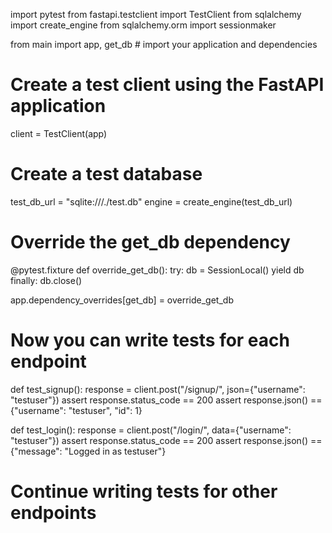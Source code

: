 import pytest
from fastapi.testclient import TestClient
from sqlalchemy import create_engine
from sqlalchemy.orm import sessionmaker

from main import app, get_db  # import your application and dependencies

# Create a test client using the FastAPI application
client = TestClient(app)

# Create a test database
test_db_url = "sqlite:///./test.db"
engine = create_engine(test_db_url)

# Override the get_db dependency
@pytest.fixture
def override_get_db():
    try:
        db = SessionLocal()
        yield db
    finally:
        db.close()

app.dependency_overrides[get_db] = override_get_db

# Now you can write tests for each endpoint
def test_signup():
    response = client.post("/signup/", json={"username": "testuser"})
    assert response.status_code == 200
    assert response.json() == {"username": "testuser", "id": 1}

def test_login():
    response = client.post("/login/", data={"username": "testuser"})
    assert response.status_code == 200
    assert response.json() == {"message": "Logged in as testuser"}

# Continue writing tests for other endpoints